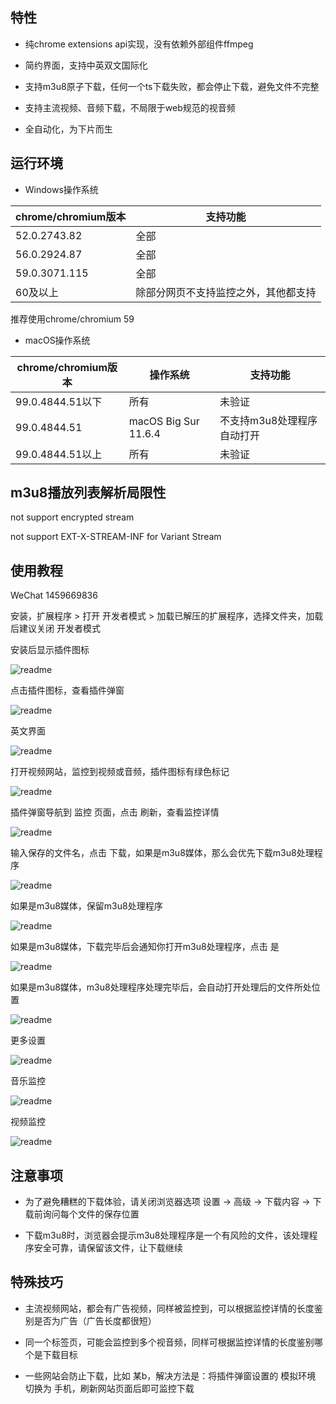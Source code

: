 
## 特性

* 纯chrome extensions api实现，没有依赖外部组件ffmpeg

* 简约界面，支持中英双文国际化

* 支持m3u8原子下载，任何一个ts下载失败，都会停止下载，避免文件不完整

* 支持主流视频、音频下载，不局限于web规范的视音频

* 全自动化，为下片而生

## 运行环境

* Windows操作系统

| chrome/chromium版本 | 支持功能 |
|-------|------|
| 52.0.2743.82 | 全部 |
| 56.0.2924.87 | 全部 |
| 59.0.3071.115 | 全部 |
| 60及以上 | 除部分网页不支持监控之外，其他都支持 |

推荐使用chrome/chromium 59

* macOS操作系统

| chrome/chromium版本 | 操作系统 | 支持功能 |
|-------|------|------|
| 99.0.4844.51以下 | 所有 | 未验证 |
| 99.0.4844.51 | macOS Big Sur 11.6.4 | 不支持m3u8处理程序自动打开 |
| 99.0.4844.51以上 | 所有 | 未验证 |


## m3u8播放列表解析局限性

not support encrypted stream

not support EXT-X-STREAM-INF for Variant Stream

## 使用教程

WeChat 1459669836

安装，扩展程序 > 打开 开发者模式 > 加载已解压的扩展程序，选择文件夹，加载后建议关闭 开发者模式

安装后显示插件图标

![readme](https://raw.githubusercontent.com/yangwk/m3u8-downloader/master/readme/01.png)

点击插件图标，查看插件弹窗

![readme](https://raw.githubusercontent.com/yangwk/m3u8-downloader/master/readme/02.PNG)

英文界面

![readme](https://raw.githubusercontent.com/yangwk/m3u8-downloader/master/readme/02-1.PNG)

打开视频网站，监控到视频或音频，插件图标有绿色标记

![readme](https://raw.githubusercontent.com/yangwk/m3u8-downloader/master/readme/03.PNG)

插件弹窗导航到 监控 页面，点击 刷新，查看监控详情

![readme](https://raw.githubusercontent.com/yangwk/m3u8-downloader/master/readme/04.PNG)

输入保存的文件名，点击 下载，如果是m3u8媒体，那么会优先下载m3u8处理程序

![readme](https://raw.githubusercontent.com/yangwk/m3u8-downloader/master/readme/05.PNG)

如果是m3u8媒体，保留m3u8处理程序

![readme](https://raw.githubusercontent.com/yangwk/m3u8-downloader/master/readme/06.PNG)

如果是m3u8媒体，下载完毕后会通知你打开m3u8处理程序，点击 是

![readme](https://raw.githubusercontent.com/yangwk/m3u8-downloader/master/readme/07.PNG)

如果是m3u8媒体，m3u8处理程序处理完毕后，会自动打开处理后的文件所处位置

![readme](https://raw.githubusercontent.com/yangwk/m3u8-downloader/master/readme/08.PNG)

更多设置

![readme](https://raw.githubusercontent.com/yangwk/m3u8-downloader/master/readme/09.PNG)

音乐监控

![readme](https://raw.githubusercontent.com/yangwk/m3u8-downloader/master/readme/10.png)

视频监控

![readme](https://raw.githubusercontent.com/yangwk/m3u8-downloader/master/readme/11.png)

## 注意事项

* 为了避免糟糕的下载体验，请关闭浏览器选项 设置 -> 高级 -> 下载内容 -> 下载前询问每个文件的保存位置

* 下载m3u8时，浏览器会提示m3u8处理程序是一个有风险的文件，该处理程序安全可靠，请保留该文件，让下载继续

## 特殊技巧

* 主流视频网站，都会有广告视频，同样被监控到，可以根据监控详情的长度鉴别是否为广告（广告长度都很短）

* 同一个标签页，可能会监控到多个视音频，同样可根据监控详情的长度鉴别哪个是下载目标

* 一些网站会防止下载，比如 某b，解决方法是：将插件弹窗设置的 模拟环境 切换为 手机，刷新网站页面后即可监控下载
